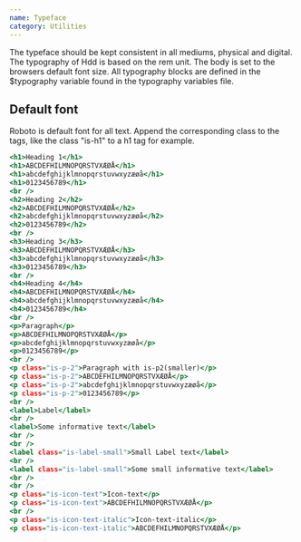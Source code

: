 ```yaml
---
name: Typeface
category: Utilities
---
```

The typeface should be kept consistent in all mediums, physical and digital. The typography of Hdd is based on the rem unit. The body is set to the browsers default font size. All typography blocks are defined in the $typography variable found in the typography variables file.

## Default font
Roboto is default font for all text. Append the corresponding class to the tags, like the class "is-h1" to a h1 tag for example.

```roboto.html
<h1>Heading 1</h1>
<h1>ABCDEFHILMNOPQRSTVXÆØÅ</h1>
<h1>abcdefghijklmnopqrstuvwxyzæøå</h1>
<h1>0123456789</h1>
<br />
<h2>Heading 2</h2>
<h2>ABCDEFHILMNOPQRSTVXÆØÅ</h2>
<h2>abcdefghijklmnopqrstuvwxyzæøå</h2>
<h2>0123456789</h2>
<br />
<h3>Heading 3</h3>
<h3>ABCDEFHILMNOPQRSTVXÆØÅ</h3>
<h3>abcdefghijklmnopqrstuvwxyzæøå</h3>
<h3>0123456789</h3>
<br />
<h4>Heading 4</h4>
<h4>ABCDEFHILMNOPQRSTVXÆØÅ</h4>
<h4>abcdefghijklmnopqrstuvwxyzæøå</h4>
<h4>0123456789</h4>
<br />
<p>Paragraph</p>
<p>ABCDEFHILMNOPQRSTVXÆØÅ</p>
<p>abcdefghijklmnopqrstuvwxyzæøå</p>
<p>0123456789</p>
<br />
<p class="is-p-2">Paragraph with is-p2(smaller)</p>
<p class="is-p-2">ABCDEFHILMNOPQRSTVXÆØÅ</p>
<p class="is-p-2">abcdefghijklmnopqrstuvwxyzæøå</p>
<p class="is-p-2">0123456789</p>
<br />
<label>Label</label>
<br />
<label>Some informative text</label>
<br />
<br />
<label class="is-label-small">Small Label text</label>
<br />
<label class="is-label-small">Some small informative text</label>
<br />
<br />
<p class="is-icon-text">Icon-text</p>
<p class="is-icon-text">ABCDEFHILMNOPQRSTVXÆØÅ</p>
<br />
<p class="is-icon-text-italic">Icon-text-italic</p>
<p class="is-icon-text-italic">ABCDEFHILMNOPQRSTVXÆØÅ</p>

```